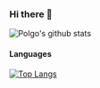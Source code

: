 ### Hi there 👋
![Polgo's github stats](https://github-readme-stats.vercel.app/api?username=dinogomez&show_icons=true&theme=blue-green&count_private=true&show_icons=true)
#### Languages
[![Top Langs](https://github-readme-stats.vercel.app/api/top-langs/?username=dinogomez&layout=compact&theme=blue_green)](https://github.com/anuraghazra/github-readme-stats)


<!--
**dinogomez/dinogomez** is a ✨ _special_ ✨ repository because its `README.md` (this file) appears on your GitHub profile.

Here are some ideas to get you started:

- 🔭 I’m currently working on ...
- 🌱 I’m currently learning ...
- 👯 I’m looking to collaborate on ...
- 🤔 I’m looking for help with ...
- 💬 Ask me about ...
- 📫 How to reach me: ...
- 😄 Pronouns: ...
- ⚡ Fun fact: ...
-->
